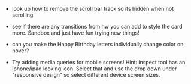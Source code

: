 - look up how to remove the scroll bar track so its hidden when not scrolling

- see if there are any transitions from hw you can add to style the card more. Sandbox and just have fun trying new things!

- can you make the Happy Birthday letters individually change color on hover? 

- Try adding media queries for mobile screens! Hint: inspect tool has an iphone/ipad looking icon. Select that and use the drop down under "responsive design" so select different device screen sizes. 